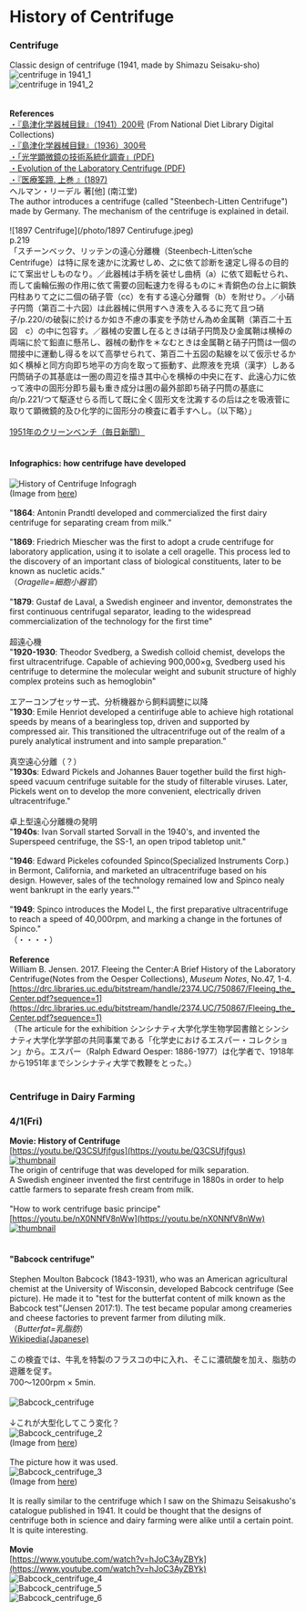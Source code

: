 # History of Centrifuge

### Centrifuge
Classic design of centrifuge (1941, made by Shimazu Seisaku-sho)<br/>
![centrifuge in 1941_1](/photo/1941centrifuge_1.jpg)<br/>
![centrifuge in 1941_2](/photo/1941centrifuge_2.jpg)<br/>
<br/>
<br/>
**References**
<br/>
[・『島津化学器械目録』（1941）200号](https://dl.ndl.go.jp/info:ndljp/pid/1875752) (From National Diet Library Digital Collections)<br/>
[・『島津化学器械目録』（1936）300号](https://dl.ndl.go.jp/info:ndljp/pid/1172650)<br/>
[・「光学顕微鏡の技術系統化調査」(PDF)](https://dl.ndl.go.jp/view/download/digidepo_11546712_po_101.pdf?contentNo=1&alternativeNo=)<br/>
[・Evolution of the Laboratory Centrifuge (PDF)](https://cdn2.hubspot.net/hubfs/547446/LabManager/Downloads/Infographics/Centrifuge/LM_Centrifuge_Infographic-2017-final.pdf?t=1501057410560)<br/>
[・『医療筌蹄. 上巻 』(1897)](https://dl.ndl.go.jp/info:ndljp/pid/833119/20?tocOpened=1)<br/>
ヘルマン・リーデル 著[他] (南江堂)<br/>
The author introduces a centrifuge (called "Steenbech-Litten Centrifuge") made by Germany. The mechanism of the centrifuge is explained in detail. <br/>
<br/>
![1897 Centrifuge](/photo/1897 Centirufuge.jpeg)<br/>
p.219<br/>
「スチーンベック、リッテンの遠心分離機（Steenbech-Litten’sche Centrifuge）は特に尿を速かに沈澱せしめ、之に依て診断を速定し得るの目的にて案出せしものなり。／此器械は手柄を装せし曲柄（a）に依て廻転せられ、而して歯輪伝搬の作用に依て需要の回転速力を得るものに＊青銅色の台上に鋼鉄円柱ありて之に二個の硝子管（cc）を有する遠心分離臀（b）を附せり。／小硝子円筒（第百二十六図）は此器械に供用すへき液を入るるに充て且つ硝子/p.220/の破裂に於けるか如き不慮の事変を予防せん為め金属鞘（第百二十五図　c）の中に包容す。／器械の安置し在るときは硝子円筒及ひ金属鞘は横棹の両端に於て鉛直に懸吊し、器械の動作を＊なむときは金属鞘と硝子円筒は一個の間接中に運動し得るを以て高挙せられて、第百二十五図の點線を以て仮示せるか如く横棹と同方向即ち地平の方向を取って振動す、此際液を充填（漢字）しある円筒硝子の其基底は一圏の周辺を描き其中心を横棹の中央に在す、此遠心力に依って液中の固形分即ち最も重き成分は圏の最外部即ち硝子円筒の基底に向/p.221/つて駆逐せらる而して既に全く固形文を沈澱するの后は之を吸液菅に取りて顕微鏡的及ひ化学的に固形分の検査に着手すへし。（以下略）」<br/>
<br/>
[1951年のクリーンベンチ（毎日新聞）](https://photobank.mainichi.co.jp/kiji_detail.php?id=P20130813dd1dd1phj322000)<br/>
<br/>
#### Infographics: how centrifuge have developed<br/>
![History of Centrifuge Infogragh](/photo/LM_Centrifuge_Infographic.jpg)<br/>
(Image from [here](https://cdn2.hubspot.net/hubfs/547446/LabManager/Downloads/Infographics/Centrifuge/LM_Centrifuge_Infographic-2017-final.pdf?t=1501057410560))<br/>
<br/>
"**1864**: Antonin Prandtl developed and commercialized the first dairy centrifuge for separating cream from milk."<br/>
<br/>
"**1869**: Friedrich Miescher was the first to adopt a crude centrifuge for laboratory application, using it to isolate a cell oragelle. This process led to the discovery of an important class of biological constituents, later to be known as nucletic acids."<br/>
（*Oragelle=細胞小器官*）<br/>
<br/>
"**1879**: Gustaf de Laval, a Swedish engineer and inventor, demonstrates the first continuous centrifugal separator, leading to the widespread commercialization of the technology for the first time"<br/>
<br/>
超遠心機<br/>
"**1920-1930**: Theodor Svedberg, a Swedish colloid chemist, develops the first ultracentrifuge. Capable of achieving 900,000×g, Svedberg used his centrifuge to determine the molecular weight and subunit structure of highly complex proteins such as hemoglobin"<br/>
<br/>
エアーコンプセッサー式、分析機器から飼料調整に以降<br/>
"**1930**: Emile Henriot developed a centirifuge able to achieve high rotational speeds by means of a bearingless top, driven and supported by compressed air. This transitioned the ultracentrifuge out of the realm of a purely analytical instrument and into sample preparation."<br/>
<br/>
真空遠心分離（？）<br/>
"**1930s**: Edward Pickels and Johannes Bauer together build the first high-speed vacuum centrifuge suitable for the study of filterable viruses. Later, Pickels went on to develop the more convenient, electrically driven ultracentrifuge."<br/>
<br/>
卓上型遠心分離機の発明<br/>
"**1940s**: Ivan Sorvall started Sorvall in the 1940's, and invented the Superspeed centrifuge, the SS-1, an open tripod tabletop unit."<br/>
<br/>
"**1946**: Edward Pickeles cofounded Spinco(Specialized Instruments Corp.) in Bermont, California, and marketed an ultracentrifuge based on his design. However, sales of the technology remained low and Spinco nealy went bankrupt in the early years.""<br/>
<br/>
"**1949**: Spinco introduces the Model L, the first preparative ultracentrifuge to reach a speed of 40,000rpm, and marking a change in the fortunes of Spinco."<br/>
（・・・・）<br/>
<br/>
**Reference**<br/>
William B. Jensen. 2017. Fleeing the Center:A Brief History of the Laboratory Centrifuge(Notes from the Oesper Collections), *Museum Notes*, No.47, 1-4.<br/>
[https://drc.libraries.uc.edu/bitstream/handle/2374.UC/750867/Fleeing_the_Center.pdf?sequence=1](https://drc.libraries.uc.edu/bitstream/handle/2374.UC/750867/Fleeing_the_Center.pdf?sequence=1)<br/>
（The articule for the exhibition シンシナティ大学化学生物学図書館とシンシナティ大学化学学部の共同事業である「化学史におけるエスパー・コレクション」から。エスパー（Ralph Edward Oesper: 1886-1977）は化学者で、1918年から1951年までシンシナティ大学で教鞭をとった。）<br/>
<br/>
### Centrifuge in Dairy Farming
### 4/1(Fri)
**Movie: History of Centrifuge**<br/>
[https://youtu.be/Q3CSUfjfgus](https://youtu.be/Q3CSUfjfgus)<br/>
[![thumbnail](https://img.youtube.com/vi/Q3CSUfjfgus/0.jpg)](https://www.youtube.com/watch?v=Q3CSUfjfgus)<br/>
The origin of centrifuge that was developed for milk separation.<br/>
A Swedish engineer invented the first centrifuge in 1880s in order to help cattle farmers to separate fresh cream from milk.<br/>
<br/>
"How to work centrifuge basic principe"<br/>
[https://youtu.be/nX0NNfV8nWw](https://youtu.be/nX0NNfV8nWw)<br/>
[![thumbnail](https://img.youtube.com/vi/nX0NNfV8nWw/0.jpg)](https://www.youtube.com/watch?v=nX0NNfV8nWw)<br/>
<br/>
#### "Babcock centrifuge"<br/>
Stephen Moulton Babcock (1843-1931), who was an American agricultural chemist  at the University of Wisconsin, developed Babcock centrifuge (See picture). He made it to "test for the butterfat content of milk known as the Babcock test"(Jensen 2017:1). The test became popular among creameries and cheese factories to prevent farmer from diluting milk.<br/>
（*Butterfat=乳脂肪*）<br/>
[Wikipedia(Japanese)](https://wikipredia.net/ja/Babcock_test)<br/>
<br/>
この検査では、牛乳を特製のフラスコの中に入れ、そこに濃硫酸を加え、脂肪の遊離を促す。<br/>
700～1200rpm × 5min.<br/>
<br/>
![Babcock_centrifuge](/photo/Babcock_centrifuge.jpg)<br/>
<br/>
↓これが大型化してこう変化？<br/>
![Babcock_centrifuge_2](/photo/Babcock_centrifuge_2.jpg)<br/>
(Image from [here](https://www.alamy.com/the-chemistry-of-farm-practice-agricultural-chemistry-milk-and-its-products-205-fig-67centrifuge-for-the-babcock-test-please-note-that-these-images-are-extracted-from-scanned-page-images-that-may-have-been-digitally-enhanced-for-readability-coloration-and-appearance-of-these-illustrations-may-not-perfectly-resemble-the-original-work-keitt-thomas-ellison-from-old-catalog-new-york-j-wiley-amp-sons-inc-etc-etc-image234987983.html))<br/>
<br/>
The picture how it was used.<br/>
![Babcock_centrifuge_3](/photo/Babcock_centrifuge_3.png)<br/>
(Image from [here](https://wi101.wisc.edu/2013/12/01/how-does-a-babcock-tester-work/))<br/>
<br/>
It is really similar to the centrifuge which I saw on the Shimazu Seisakusho's catalogue published in 1941. It could be thought that the designs of centrifuge both in science and dairy farming were alike until a certain point. It is quite interesting.<br/>
<br/>
**Movie**<br/>
[https://www.youtube.com/watch?v=hJoC3AyZBYk](https://www.youtube.com/watch?v=hJoC3AyZBYk)<br/>
![Babcock_centrifuge_4](/photo/Babcock_centrifuge_4.jpg)<br/>
![Babcock_centrifuge_5](/photo/Babcock_centrifuge_5.jpg)<br/>
![Babcock_centrifuge_6](/photo/Babcock_centrifuge_6.jpg)<br/>
<br/>
<br/>
